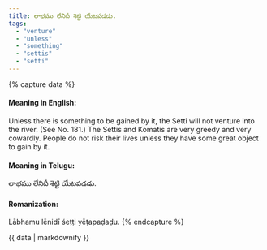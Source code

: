 ```yaml
---
title: లాభము లేనిదీ శెట్టి యేటపడడు.
tags:
  - "venture"
  - "unless"
  - "something"
  - "settis"
  - "setti"
---
```


{% capture data %}
#### Meaning in English:
Unless there is something to be gained by it, the Setti will not venture into the river.
(See No. 181.)
The Settis and Komatis are very greedy and very cowardly.
People do not risk their lives unless they have some great object to gain by it.

#### Meaning in Telugu:
లాభము లేనిదీ శెట్టి యేటపడడు.

#### Romanization:
Lābhamu lēnidī śeṭṭi yēṭapaḍaḍu.
{% endcapture %}

{{ data | markdownify }}

